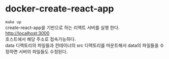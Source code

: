# docker-create-react-app

`make up`  
create-react-app을 기반으로 하는 리액트 서버를 실행 한다.  
[http://localhost:3000](http://localhost:3000)  
호스트에서 해당 주소로 접속가능하다.  
data 디렉토리의 파일들과 컨테이너의 src 디렉토리를 마운트해서 data의 파일들을 수정하면 서버의 파일들도 수정된다.
